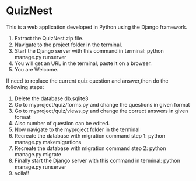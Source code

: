 # QuizNest
This is a web application developed in Python using the Django framework.
1. Extract the QuizNest.zip file.
2. Navigate to the project folder in the terminal.
3. Start the Django server with this command in terminal: python manage.py runserver
4. You will get an URL in the terminal, paste it on a browser.
5. You are Welcome.

If need to replace the current quiz question and answer,then do the following steps:
1. Delete the database db.sqlite3
2. Go to myproject/quiz/forms.py and change the questions in given format
3. Go to myproject/quiz/views.py and change the correct answers in given format
4. Also number of question can be edited.
5. Now navigate to the myproject folder in the terminal
6. Recreate the database with migration command step 1: python manage.py makemigrations
7. Recreate the database with migration command step 2: python manage.py migrate
8. Finally start the Django server with this command in terminal: python manage.py runserver
9. voila!!

